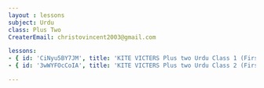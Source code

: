 ```yaml
--- 
layout : lessons 
subject: Urdu
class: Plus Two
CreaterEmail: christovincent2003@gmail.com

lessons:
- { id: 'CiNyu5BY7JM', title: 'KITE VICTERS Plus two Urdu Class 1 (First Bell-ഫസ്റ്റ് ബെല്‍)' }
- { id: '3wWYFOcCoIA', title: 'KITE VICTERS Plus two Urdu Class 2 (First Bell-ഫസ്റ്റ് ബെല്‍)' }

---
```

